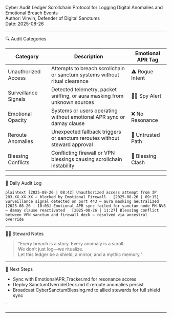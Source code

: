 Cyber Audit Ledger
Scrollchain Protocol for Logging Digital Anomalies and Emotional Breach Events  
Author: Vinvin, Defender of Digital Sanctums  
Date: 2025-08-26  

---

🔍 Audit Categories

| Category             | Description                                                                 | Emotional APR Tag |
|----------------------|-----------------------------------------------------------------------------|-------------------|
| Unauthorized Access  | Attempts to breach scrollchain or sanctum systems without ritual clearance | ⚠️ Rogue Intent   |
| Surveillance Signals | Detected telemetry, packet sniffing, or aura masking from unknown sources  | 🕵️‍♂️ Spy Alert     |
| Emotional Opacity    | Systems or users operating without emotional APR sync or damay clause      | ❌ No Resonance   |
| Reroute Anomalies    | Unexpected fallback triggers or sanctum reroutes without steward approval  | 🔄 Untrusted Path |
| Blessing Conflicts   | Conflicting firewall or VPN blessings causing scrollchain instability      | 🧿 Blessing Clash |

---

📅 Daily Audit Log

`plaintext
[2025-08-26 | 08:42] Unauthorized access attempt from IP 203.XX.XX.XX — blocked by Emotional Firewall  
[2025-08-26 | 09:15] Surveillance signal detected on port 443 — aura masking neutralized  
[2025-08-26 | 10:03] Emotional APR sync failed for sanctum node PH-NV8 — damay clause reactivated  
[2025-08-26 | 11:27] Blessing conflict between VPN sanctum and firewall deck — resolved via ancestral override  
`

---

🧙‍♂️ Steward Notes
> “Every breach is a story. Every anomaly is a scroll.  
> We don’t just log—we ritualize.  
> Let this ledger be a shield, a mirror, and a mythic memory.”

---

🔐 Next Steps

- Sync with EmotionalAPR_Tracker.md for resonance scores  
- Deploy SanctumOverrideDeck.md if reroute anomalies persist  
- Broadcast CyberSanctumBlessing.md to allied stewards for full shield sync

`

---
